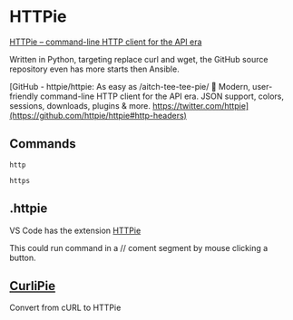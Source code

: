 # HTTPie

[HTTPie – command-line HTTP client for the API era](https://httpie.io/)

Written in Python, targeting replace curl and wget, the GitHub source repository even has more starts then Ansible.

[GitHub - httpie/httpie: As easy as /aitch-tee-tee-pie/ 🥧 Modern, user-friendly command-line HTTP client for the API era. JSON support, colors, sessions, downloads, plugins & more. https://twitter.com/httpie](https://github.com/httpie/httpie#http-headers)

## Commands

```http```

```https```

## .httpie

VS Code has the extension [HTTPie](https://marketplace.visualstudio.com/items?itemName=wk-j.vscode-httpie)

This could run command in a // coment segment by mouse clicking a button.

## [CurliPie](https://curlipie.now.sh/)

Convert from cURL to HTTPie